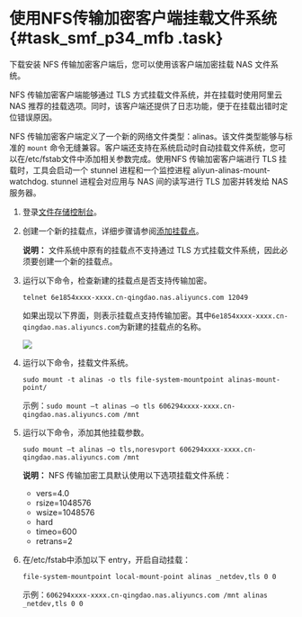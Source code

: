 # 使用NFS传输加密客户端挂载文件系统 {#task_smf_p34_mfb .task}

下载安装 NFS 传输加密客户端后，您可以使用该客户端加密挂载 NAS 文件系统。

NFS 传输加密客户端能够通过 TLS 方式挂载文件系统，并在挂载时使用阿里云 NAS 推荐的挂载选项。同时，该客户端还提供了日志功能，便于在挂载出错时定位错误原因。

NFS 传输加密客户端定义了一个新的网络文件类型：alinas。该文件类型能够与标准的 `mount` 命令无缝兼容。客户端还支持在系统启动时自动挂载文件系统，您可以在/etc/fstab文件中添加相关参数完成。使用NFS 传输加密客户端进行 TLS 挂载时，工具会启动一个 stunnel 进程和一个监控进程 aliyun-alinas-mount-watchdog. stunnel 进程会对应用与 NAS 间的读写进行 TLS 加密并转发给 NAS 服务器。

1.  登录[文件存储控制台](https://nas.console.aliyun.com/)。 
2.  创建一个新的挂载点，详细步骤请参阅[添加挂载点](../../../../../cn.zh-CN/快速配置指南/添加挂载点.md#)。 

    **说明：** 文件系统中原有的挂载点不支持通过 TLS 方式挂载文件系统，因此必须要创建一个新的挂载点。

3.  运行以下命令，检查新建的挂载点是否支持传输加密。 

    ```
    telnet 6e1854xxxx-xxxx.cn-qingdao.nas.aliyuncs.com 12049
    ```

    如果出现以下界面，则表示挂载点支持传输加密。其中`6e1854xxxx-xxxx.cn-qingdao.nas.aliyuncs.com`为新建的挂载点的名称。

    ![](http://static-aliyun-doc.oss-cn-hangzhou.aliyuncs.com/assets/img/23840/155488568913835_zh-CN.png)

4.  运行以下命令，挂载文件系统。 

    ```
    sudo mount -t alinas -o tls file-system-mountpoint alinas-mount-point/
    ```

    示例：`sudo mount –t alinas –o tls 606294xxxx-xxxx.cn-qingdao.nas.aliyuncs.com /mnt`

5.  运行以下命令，添加其他挂载参数。 

    ```
    sudo mount –t alinas –o tls,noresvport 606294xxxx-xxxx.cn-qingdao.nas.aliyuncs.com /mnt
    ```

    **说明：** NFS 传输加密工具默认使用以下选项挂载文件系统：

    -   vers=4.0
    -   rsize=1048576
    -   wsize=1048576
    -   hard
    -   timeo=600
    -   retrans=2
6.  在/etc/fstab中添加以下 entry，开启自动挂载： 

    ```
    file-system-mountpoint local-mount-point alinas _netdev,tls 0 0
    ```

    示例：`606294xxxx-xxxx.cn-qingdao.nas.aliyuncs.com /mnt alinas _netdev,tls 0 0`


